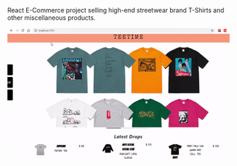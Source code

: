 React E-Commerce project selling high-end streetwear brand T-Shirts and other miscellaneous products.

![](teetimegif.gif)
